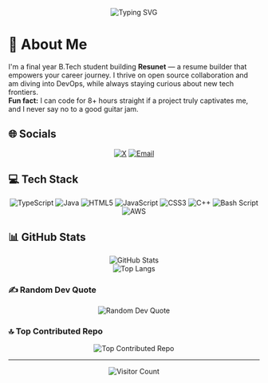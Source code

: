 <p align="center">
  <img src="https://readme-typing-svg.herokuapp.com?lines=Hello+World!+I'm+Prayush.&center=true&size=22&pause=1000" alt="Typing SVG" />
</p>

# 💫 About Me
I'm a final year B.Tech student building **Resunet** — a resume builder that empowers your career journey. I thrive on open source collaboration and am diving into DevOps, while always staying curious about new tech frontiers.  
**Fun fact:** I can code for 8+ hours straight if a project truly captivates me, and I never say no to a good guitar jam.

## 🌐 Socials
<p align="center">
  <a href="https://x.com/prayush_k"><img src="https://img.shields.io/badge/X-black.svg?logo=X&logoColor=white" alt="X" /></a>
  <a href="mailto:prayushgiri@gmail.com"><img src="https://img.shields.io/badge/Email-D14836?logo=gmail&logoColor=white" alt="Email" /></a>
</p>

## 💻 Tech Stack
<p align="center">
  <img src="https://img.shields.io/badge/TypeScript-%23007ACC.svg?style=for-the-badge&logo=typescript&logoColor=white" alt="TypeScript" />
  <img src="https://img.shields.io/badge/Java-%23ED8B00.svg?style=for-the-badge&logo=openjdk&logoColor=white" alt="Java" />
  <img src="https://img.shields.io/badge/HTML5-%23E34F26.svg?style=for-the-badge&logo=html5&logoColor=white" alt="HTML5" />
  <img src="https://img.shields.io/badge/JavaScript-%23323330.svg?style=for-the-badge&logo=javascript&logoColor=%23F7DF1E" alt="JavaScript" />
  <img src="https://img.shields.io/badge/CSS3-%231572B6.svg?style=for-the-badge&logo=css3&logoColor=white" alt="CSS3" />
  <img src="https://img.shields.io/badge/C++-%2300599C.svg?style=for-the-badge&logo=c%2B%2B&logoColor=white" alt="C++" />
  <img src="https://img.shields.io/badge/Bash_Script-%23121011.svg?style=for-the-badge&logo=gnu-bash&logoColor=white" alt="Bash Script" />
  <img src="https://img.shields.io/badge/AWS-%23FF9900.svg?style=for-the-badge&logo=amazon-aws&logoColor=white" alt="AWS" />
  <!-- Add more badges as needed -->
</p>

## 📊 GitHub Stats
<p align="center">
  <img src="https://github-readme-stats.vercel.app/api?username=Prayush09&theme=blue_navy&hide_border=false" alt="GitHub Stats" /><br/>
  <img src="https://github-readme-stats.vercel.app/api/top-langs/?username=Prayush09&theme=blue_navy&hide_border=false&layout=compact" alt="Top Langs" />
</p>

### ✍️ Random Dev Quote
<p align="center">
  <img src="https://quotes-github-readme.vercel.app/api?type=horizontal&theme=tokyonight" alt="Random Dev Quote" />
</p>

### 🔝 Top Contributed Repo
<p align="center">
  <img src="https://github-contributor-stats.vercel.app/api?username=Prayush09&limit=5&theme=blue_navy&combine_all_yearly_contributions=true" alt="Top Contributed Repo" />
</p>

---
<p align="center">
  <img src="https://visitcount.itsvg.in/api?id=Prayush09&icon=6&color=13" alt="Visitor Count" />
</p>

<!-- Proudly created with GPRM ( https://gprm.itsvg.in ) -->
